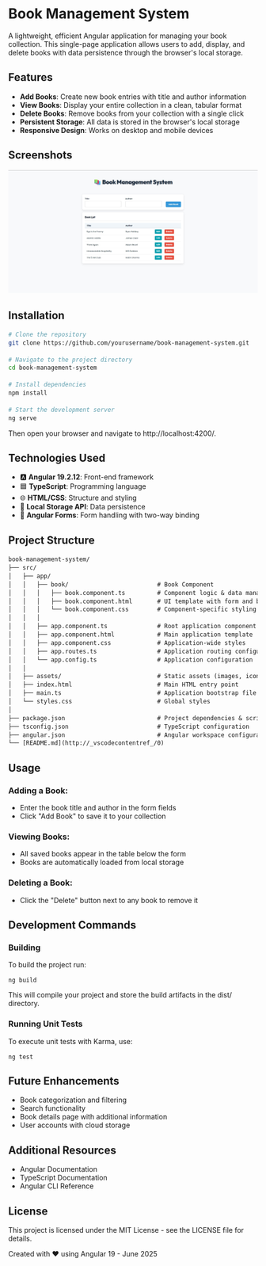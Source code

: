 # Book Management System

A lightweight, efficient Angular application for managing your book collection. This single-page application allows users to add, display, and delete books with data persistence through the browser's local storage.

## Features

- **Add Books**: Create new book entries with title and author information
- **View Books**: Display your entire collection in a clean, tabular format
- **Delete Books**: Remove books from your collection with a single click
- **Persistent Storage**: All data is stored in the browser's local storage
- **Responsive Design**: Works on desktop and mobile devices

## Screenshots

![Book Management System Screenshot](https://github.com/pheyboer/book-management-system/blob/main/public/BookManangementSystemAngular.jpg)

## Installation

```bash
# Clone the repository
git clone https://github.com/yourusername/book-management-system.git

# Navigate to the project directory
cd book-management-system

# Install dependencies
npm install

# Start the development server
ng serve
```

Then open your browser and navigate to http://localhost:4200/.

## Technologies Used

- 🅰️ **Angular 19.2.12**: Front-end framework
- 🟦 **TypeScript**: Programming language
- 🌐 **HTML/CSS**: Structure and styling
- 💾 **Local Storage API**: Data persistence
- 📝 **Angular Forms**: Form handling with two-way binding

## Project Structure

```txt
book-management-system/
├── src/
│   ├── app/
│   │   ├── book/                         # Book Component
│   │   │   ├── book.component.ts         # Component logic & data management
│   │   │   ├── book.component.html       # UI template with form and book list
│   │   │   └── book.component.css        # Component-specific styling
│   │   │
│   │   ├── app.component.ts              # Root application component
│   │   ├── app.component.html            # Main application template
│   │   ├── app.component.css             # Application-wide styles
│   │   ├── app.routes.ts                 # Application routing configuration
│   │   └── app.config.ts                 # Application configuration
│   │
│   ├── assets/                           # Static assets (images, icons)
│   ├── index.html                        # Main HTML entry point
│   ├── main.ts                           # Application bootstrap file
│   └── styles.css                        # Global styles
│
├── package.json                          # Project dependencies & scripts
├── tsconfig.json                         # TypeScript configuration
├── angular.json                          # Angular workspace configuration
└── [README.md](http://_vscodecontentref_/0)                             # Project documentation (this file)
```

## Usage

### Adding a Book:

- Enter the book title and author in the form fields
- Click "Add Book" to save it to your collection

### Viewing Books:

- All saved books appear in the table below the form
- Books are automatically loaded from local storage

### Deleting a Book:

- Click the "Delete" button next to any book to remove it

## Development Commands

### Building

To build the project run:

```
ng build
```

This will compile your project and store the build artifacts in the dist/ directory.

### Running Unit Tests

To execute unit tests with Karma, use:

```
ng test
```

## Future Enhancements

- Book categorization and filtering
- Search functionality
- Book details page with additional information
- User accounts with cloud storage

## Additional Resources

- Angular Documentation
- TypeScript Documentation
- Angular CLI Reference

## License

This project is licensed under the MIT License - see the LICENSE file for details.

Created with ❤️ using Angular 19 - June 2025
